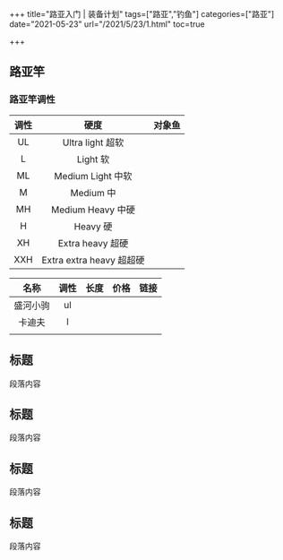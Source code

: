+++
title="路亚入门 | 装备计划"
tags=["路亚","钓鱼"]
categories=["路亚"]
date="2021-05-23"
url="/2021/5/23/1.html"
toc=true

+++

## 路亚竿

### 路亚竿调性

| 调性 |           硬度           | 对象鱼 |
| :--: | :----------------------: | :----: |
|  UL  |     Ultra light 超软     |        |
|  L   |         Light 软         |        |
|  ML  |    Medium Light 中软     |        |
|  M   |        Medium 中         |        |
|  MH  |    Medium Heavy 中硬     |        |
|  H   |         Heavy 硬         |        |
|  XH  |     Extra heavy 超硬     |        |
| XXH  | Extra extra heavy 超超硬 |        |



|   名称   | 调性 | 长度 | 价格 | 链接 |
| :------: | :--: | :--: | :--: | :--: |
| 盛河小驹 |  ul  |      |      |      |
|  卡迪夫  |  l   |      |      |      |
|          |      |      |      |      |



## 标题

段落内容

## 标题

段落内容

## 标题

段落内容

## 标题

段落内容